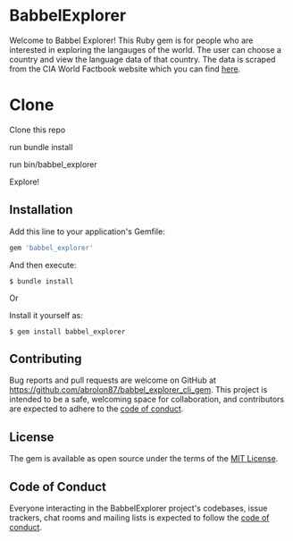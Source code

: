 # BabbelExplorer

Welcome to Babbel Explorer! This Ruby gem is for people who are interested in exploring the langauges of the world. The user can choose a country and view the language data of that country. The data is scraped from the CIA World Factbook website which you can find [here](https://www.cia.gov/library/publications/the-world-factbook/).

# Clone

Clone this repo

run bundle install

run bin/babbel_explorer

Explore!

## Installation

Add this line to your application's Gemfile:

```ruby
gem 'babbel_explorer'
```

And then execute:

    $ bundle install

Or

Install it yourself as:

    $ gem install babbel_explorer

## Contributing

Bug reports and pull requests are welcome on GitHub at https://github.com/abrolon87/babbel_explorer_cli_gem. This project is intended to be a safe, welcoming space for collaboration, and contributors are expected to adhere to the [code of conduct](https://github.com/abrolon87/babbel_explorer_cli_gem/blob/master/CODE_OF_CONDUCT.md).

## License

The gem is available as open source under the terms of the [MIT License](https://opensource.org/licenses/MIT).

## Code of Conduct

Everyone interacting in the BabbelExplorer project's codebases, issue trackers, chat rooms and mailing lists is expected to follow the [code of conduct](https://github.com/abrolon87/babbel_explorer_cli_gem/blob/master/CODE_OF_CONDUCT.md).

